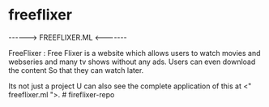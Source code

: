 # freeflixer
------> FREEFLIXER.ML <-------

FreeFlixer : Free Flixer is a website which allows users to watch movies and webseries and many tv shows without any ads. Users can even download the content So that they can watch later.

Its not just a project U can also see the complete application of this at <" freeflixer.ml ">.
#   f i r e f l i x e r - r e p o  
 